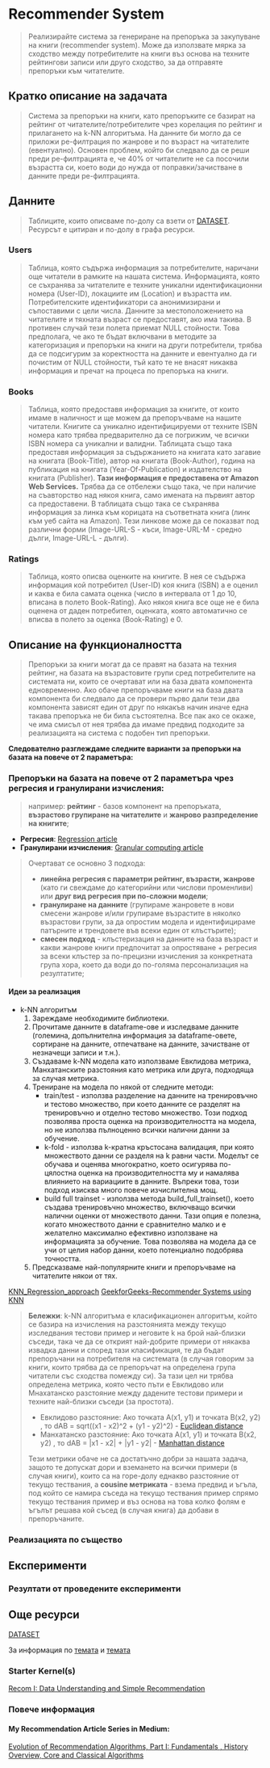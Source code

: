 # Recommender System

> Реализирайте система за генериране на препоръка за закупуване на книги
> (recommender system). Може да използвате мярка за сходство между потребителите
> на книги въз основа на техните рейтингови записи или друго сходство, за да
> отправяте препоръки към читателите.

## Кратко описание на задачата

> Система за препоръки на книги, като препоръките се базират на рейтинг от читателите/потребителите чрез корелация по рейтинг и прилагането на k-NN алгоритъма. На данните би могло да се приложи ре-филтрация по жанрове и по възраст на читателите (евентуално). Основен проблем, който би следвало да се реши преди ре-филтрацията е, че 40% от читателите не са посочили възрастта си, което води до нужда от поправки/зачистване в данните преди ре-филтрацията.

## Данните

> Таблиците, които описваме по-долу са взети от [DATASET](https://www.kaggle.com/datasets/arashnic/book-recommendation-dataset). Ресурсът е цитиран и по-долу в графа ресурси.

### Users

> Таблица, която съдържа информация за потребителите, наричани още читатели в рамките на нашата система. Информацията, която се съхранява за читателите е техните уникални идентификационни номера (User-ID), локациите им (Location) и възрастта им. Потребителските идентификатори са анонимизирани и съпоставими с цели числа. Данните за местоположението на читателите и тяхната възраст се предоставят, ако има такива. В противен случай тези полета приемат NULL стойности. Това предполага, че ако те бъдат включвани в методите за категоризация и препоръки на книги на други потребители, трябва да се подсигурим за коректността на данните и евентуално да ги почистим от NULL стойности, тъй като те не внасят никаква информация и пречат на процеса по препоръка на книги.

### Books

> Таблица, която предоставя информация за книгите, от които имаме в наличност и ще можем да препоръчваме на нашите читатели. Книгите са уникално идентифицируеми от техните ISBN номера като трябва предварително да се погрижим, че всички ISBN номера са уникални и валидни. Таблицата също така предоставя информация за съдържанието на книгата като загавие на книгата (Book-Title), автор на книгата (Book-Author), година на публикация на книгата (Year-Of-Publication) и издателство на книгата (Publisher). **Тази информация е предоставена от Amazon Web Services.** Трябва да се отбележи също така, че при наличие на съавторство над някоя книга, само имената на първият автор са предоставени. В таблицата също така се съхранява информация за линка към корицата на съответната книга (линк към уеб сайта на Amazon). Тези линкове може да се показват под различни форми (Image-URL-S - къси, Image-URL-M - средно дълги, Image-URL-L - дълги).

### Ratings

> Таблица, която описва оценките на книгите. В нея се съдържа информация кой потребител (User-ID) коя книга (ISBN) а е оценил и каква е била самата оценка (число в интервала от 1 до 10, вписана в полето Book-Rating). Ако някоя книга все още не е била оценена от даден потребител, оценката, която автоматично се вписва в полето за оценка (Book-Rating) е 0.

## Описание на функционалността

> Препоръки за книги могат да се правят на базата на техния рейтинг, на базата на възрастовите групи сред потребителите на системата ни, които се очертават или на база двата компонента едновременно. Ако обаче препоръчваме книги на база двата компонента би следвало да се провери първо дали тези два компонента зависят един от друг по някакъв начин иначе една такава препоръка не би била състоятелна. Все пак ако се окаже, че има смисъл от нея трябва да имаме предвид подходите за реализацията на система с подобен тип препоръки.

**Следователно разглеждаме следните варианти за препоръки на базата на повече от 2 параметъра:**

### Препоръки на базата на повече от 2 параметъра чрез регресия и гранулирани изчисления:

> например: **рейтинг** - базов компонент на препоръката, **възрастово групиране на читателите** и **жанрово разпределение на книгите**;

- **Регресия**: [Regression article](https://www.sciencedirect.com/science/article/abs/pii/S0020025516301669)
- **Гранулирани изчисления**: [Granular computing article](https://www.sciencedirect.com/topics/computer-science/granular-computing)

> Очертават се основно 3 подхода:
> - **линейна регресия с параметри рейтинг, възрасти, жанрове** (като ги свеждаме до категорийни или числови променливи) или **друг вид регресия при по-сложни модели**;
> - **гранулиране на данните** (групираме жанровете в нови смесени жанрове и/или групираме възрастите в няколко възрастови групи, за да опростим модела и идентифицираме патърните и трендовете във всеки един от клъстърите);
> - **смесен подход** - клъстеризация на данните на база възраст и какви жанрове книги предпочитат за опростяване + регресия за всеки клъстер за по-прецизни изчисления за конкретната група хора, което да води до по-голяма персонализация на резултатите;

#### Идеи за реализация 
- k-NN алгоритъм
	1. Зареждаме необходимите библиотеки.
	2. Прочитаме данните в dataframe-ове и изследваме данните (големина, допълнителна информация за dataframe-овете, сортиране на данните, отпечатване на данните, зачистване от незначещи записи и 	т.н.).
 	3. Създаваме k-NN модела като използваме Евклидова метрика, Манхатанските разстояния като метрика или друга, подходяща за случая метрика. 
	4. Трениране на модела по някой от следните методи:
		- train/test - използва разделение на данните на тренировъчно и тестово множество, при което данните се разделят на тренировъчно и отделно тестово множество. Този подход позволява проста оценка на производителността на модела, но не използва пълноценно всички налични данни за обучение.
		- k-fold - използва k-кратна кръстосана валидация, при която множеството данни се разделя на k равни части. Моделът се обучава и оценява многократно, което осигурява по-цялостна оценка на производителността му и намалява влиянието на вариациите в данните. Въпреки това, този подход изисква много повече изчислителна мощ.
		- build full trainset - използва метода build_full_trainset(), което създава тренировъчно множество, включващо всички налични оценки от множеството данни. Тази опция е полезна, когато множеството данни е сравнително малко и е желателно максимално ефективно използване на информацията за обучение. Това позволява на модела да се учи от целия набор данни, което потенциално подобрява точността.
  	5. Предсказваме най-популярните книги и препоръчваме на читателите някои от тях.
  
[KNN_Regression_approach](https://medium.com/@leam.a.murphy/personalized-book-recommendations-with-k-nearest-neighbors-442ce4dad44c)
[GeekforGeeks-Recommender Systems using KNN](https://www.geeksforgeeks.org/recommender-systems-using-knn/)

> **Бележки**: k-NN алгоритъма е класификационен алгоритъм, който се базира на изчисления на разстоянията между текущо изследвания тестови пример и неговите k на брой най-близки съседи, така че да се открият най-добрите примери от някаква извадка данни и според тази класификация, те да бъдат препоръчани на потребителя на системата (в случая говорим за книги, които трябва да се препоръчат на определена група читатели със сходства помежду си). За тази цел ни трябва определена метрика, която често пъти е Евклидово или Мнахатанско разстояние между дадените тестови примери и техните най-близки съседи (за простота).
> - Евклидово разстояние: Ако точката A(x1, y1) и точката B(x2, y2) , то dAB = sqrt((x1 - x2)^2 + (y1 - y2)^2) - [Euclidean distance](https://www.geeksforgeeks.org/euclidean-distance)
> - Манхатанско разстояние: Ако точката A(x1, y1) и точката B(x2, y2) , то dAB = |x1 - x2| + |y1 - y2| - [Manhattan distance](https://www.datacamp.com/tutorial/manhattan-distance)
>
> Тези метрики обаче не са достатъчно добри за нашата задача, защото те допускат дори и вземането на всички примери (в случая книги), които са на горе-долу еднакво разстояние от текущо тествания, а **cousine метриката** - взема предвид и ъгъла, под който се намира съседа на текущо тествания пример спрямо текущо тествания пример и въз основа на това колко фолям е ъгълът решава кой съсед (в случая книга) да добави в препоръчаните.

### Реализацията по същество

## Експерименти

### Резултати от проведените експерименти

## Още ресурси
[DATASET](https://www.kaggle.com/datasets/arashnic/book-recommendation-dataset)

За информация по [темата](https://towardsdatascience.com/how-did-we-build-bookrecommender-systems-in-an-hour-the-fundamentals-dfee054f978e)
и [темата](https://towardsdatascience.com/how-did-we-build-book-recommender-systems-in-anhour-%20part-2-k-nearest-neighbors-and-matrix-c04b3c2ef55c)

### Starter Kernel(s)

[Recom I: Data Understanding and Simple Recommendation](https://www.kaggle.com/arashnic/recom-i-data-understanding-and-simple-recomm)

### Повече информация

#### My Recommendation Article Series in Medium:

[Evolution of Recommendation Algorithms, Part I: Fundamentals , History Overview, Core and Classical Algorithms](https://medium.com/@anicomanesh/evolution-of-recommendation-algorithms-part-i-fundamentals-and-classical-recommendation-bb1c0bce78a9)
